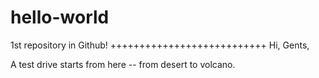 # hello-world
1st repository in Github!
+++++++++++++++++++++++++++
Hi, Gents,

A test drive starts from here -- from desert to volcano.
